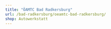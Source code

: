 ```yaml
---
title: "ÖAMTC Bad Radkersburg"
url: /bad-radkersburg/oeamtc-bad-radkersburg/
shop: Autowerkstatt
---
```

